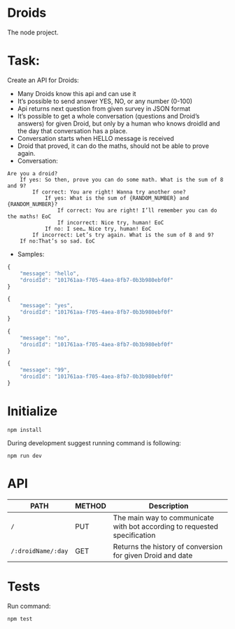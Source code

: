 # Droids

The node project.

# Task:

Create an API for Droids:

 * Many Droids know this api and can use it
 * It’s possible to send answer YES, NO, or any number (0-100)
 * Api returns next question from given survey in JSON format
 * It’s possible to get a whole conversation (questions and Droid’s answers) for given Droid, but only by a
human who knows droidId and the day that conversation has a place.
 * Conversation starts when HELLO message is received
 * Droid that proved, it can do the maths, should not be able to prove again.
 * Conversation:
```
Are you a droid?
    If yes: ​So then, prove you can do some math. What is the sum of 8 and 9?
        If correct: ​You are right! Wanna try another one?
            If yes: ​What is the sum of {RANDOM_NUMBER} and {RANDOM_NUMBER}?
                If correct​: You are right! I’ll remember you can do the maths! ​EoC
                If incorrect: Nice try, human! ​EoC
            If no: ​I see… Nice try, human! ​EoC
        If incorrect: ​Let’s try again. What is the sum of 8 and 9?
    If no:​That’s so sad. ​EoC
```
 * Samples:
```js
{
    "message": "hello",
    "droidId": "101761aa-f705-4aea-8fb7-0b3b980ebf0f"
}

{
    "message": "yes",
    "droidId": "101761aa-f705-4aea-8fb7-0b3b980ebf0f"
}

{
    "message": "no",
    "droidId": "101761aa-f705-4aea-8fb7-0b3b980ebf0f"
}

{
    "message": "99",
    "droidId": "101761aa-f705-4aea-8fb7-0b3b980ebf0f"
}
```

# Initialize

```
npm install
```

During development suggest running command is following:

```
npm run dev
```

# API

| PATH               | METHOD      | Description  |
| ------------------ |-------------| ------------ |
| `/`                | PUT         | The main way to communicate with bot according to requested specification |
| `/:droidName/:day` | GET         | Returns the history of conversion for given Droid and date |

# Tests

Run command:

```
npm test
```
